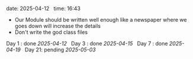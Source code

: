 date: 2025-04-12  
time: 16:43  

- Our Module should be written well enough like a newspaper where we goes down will increase the details
- Don't write the god class files
  

Day 1 : done *2025-04-12*  
Day 3 : done *2025-04-15*  
Day 7 : done *2025-04-19*  
Day 21: pending *2025-05-03*